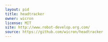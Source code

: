 ```yaml
---
layout: pid
title: headtracker
owner: wicron
license: MIT
site: http://www.robot-develop.org.com/
source: https://github.com/wicron/headtracker
---
```

